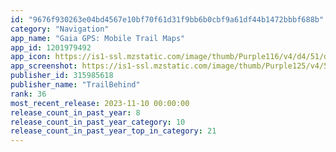 ```yaml
---
id: "9676f930263e04bd4567e10bf70f61d31f9bb6b0cbf9a61df44b1472bbbf688b"
category: "Navigation"
app_name: "Gaia GPS: Mobile Trail Maps"
app_id: 1201979492
app_icon: https://is1-ssl.mzstatic.com/image/thumb/Purple116/v4/d4/51/d7/d451d768-a40e-ef67-f91d-a1df4628819a/AppIcon-0-1x_U007emarketing-0-8-0-0-0-85-220-0.png/1024x1024bb.png
app_screenshot: https://is1-ssl.mzstatic.com/image/thumb/Purple125/v4/51/f4/c5/51f4c576-e142-17b4-b933-5f8ea45f7fc0/mzl.afdkrvpx.jpg/1242x2688bb.png
publisher_id: 315985618
publisher_name: "TrailBehind"
rank: 36
most_recent_release: 2023-11-10 00:00:00
release_count_in_past_year: 8
release_count_in_past_year_category: 10
release_count_in_past_year_top_in_category: 21
---
```

